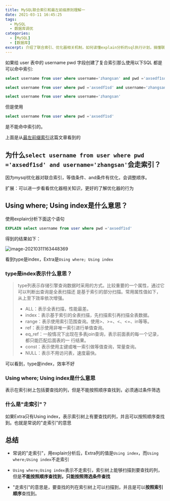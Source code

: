 ```yaml
---
title: MySQL联合索引和最左前缀原则理解一
date: 2021-03-11 16:45:25
tags:
  - MySQL
  - 数据库调优
categories:
  - [MySQL]
  - [数据库]
excerpt: 介绍了联合索引、优化器相关机制，如何读懂explain分析的sql执行计划，搞懂联合索引的行为，搞懂最左前缀原则
---
```


如果给 user 表中的 username pwd 字段创建了复合索引那么使用以下SQL 都是可以命中索引:

```sql
select username from user where username='zhangsan' and pwd ='axsedf1sd'

select username from user where pwd ='axsedf1sd' and username='zhangsan'

select username from user where username='zhangsan'
```

但是使用

```sql
select username from user where pwd ='axsedf1sd'
```

是不能命中索引的。

上面是从[最左前缀索引](https://crossoverjie.top/JCSprout/#/db/SQL-optimization?id=%e6%9c%80%e5%b7%a6%e5%89%8d%e7%bc%80%e9%97%ae%e9%a2%98)这篇文章看到的



## 为什么``select username from user where pwd ='axsedf1sd' and username='zhangsan'``会走索引？

因为mysql优化器对联合索引，等值条件、and条件有优化，会调整顺序。

扩展：可以进一步看看优化器相关知识，更好的了解优化器的行为

## Using where; Using index是什么意思？

使用explain分析下面这个语句

```sql
EXPLAIN select username from user where pwd ='axsedf1sd'
```

得到的结果如下：

![image-20210311163448369](https://gitee.com/jinxin.70/oss/raw/master/uPic/image-20210311163448369_2021_03_11_16_34_48.png)

看到type是index，Extra是``Using where; Using index``

### type是index表示什么意思？

> type列表示存储引擎查询数据时采用的方式。比较重要的一个属性，通过它可以判断出查询是全表扫描还 是基于索引的部分扫描。常用属性值如下，从上至下效率依次增强。
>
> - ALL：表示全表扫描，性能最差。
> - index：表示基于索引的全表扫描，先扫描索引再扫描全表数据。
> - range：表示使用索引范围查询。使用>、>=、<、<=、in等等。
> - ref：表示使用非唯一索引进行单值查询。
> - eq_ref：一般情况下出现在多表join查询，表示前面表的每一个记录，都只能匹配后面表的一 行结果。
> - const：表示使用主键或唯一索引做等值查询，常量查询。
> - NULL：表示不用访问表，速度最快。

可以看到，type是index，效率不好

### Using where; Using index是什么意思

表示在索引树上包括要查找的列，但是不能按照顺序查找到，必须通过条件筛选

### 什么是"走索引"？

如果Extra只有Using index，表示索引树上有要查找的列，并且可以按照顺序查找到。也就是常说的"走索引"的意思



## 总结

- 常说的"走索引"，用explain分析后，Extra列的值是``Using index``，而``Using where;Using index``不走索引
- ``Using where;Using index``表示不走索引，索引树上能够扫描到要查找的列，但是**不能按照顺序查找到，只能按照筛选条件查找**

- "走索引"的意思是，要查找的列在索引树上可以扫描到，并且是可以**按照索引顺序**查找到。